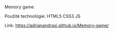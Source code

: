 Memory game 

Použité technológie: HTML5 CSS3 JS

Link: https://adrianandrasi.github.io/Memory-game/
